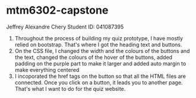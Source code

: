 # mtm6302-capstone

Jeffrey Alexandre Chery
Student ID: 041087395


1. Throughout the process of building my quiz prototype, I have mostly relied on bootstrap. That's where I got the heading text and buttons.
2. On the CSS file, I changed the width and the colours of the buttons and the text, changed the colours of the hover of the buttons, added padding on the purple part to make it larger and added auto margin to make everything centered
3. I incoporated the href tags on the button so that all the HTML files are connected. Once you click on a button, it leads you to another page. That's what I want to do for the quiz website.